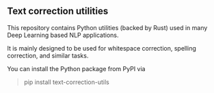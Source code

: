 ## Text correction utilities

This repository contains Python utilities (backed by Rust) used in many Deep 
Learning based NLP applications.

It is mainly designed to be used for whitespace correction, 
spelling correction, and similar tasks.

You can install the Python package from PyPI via

> pip install text-correction-utils

